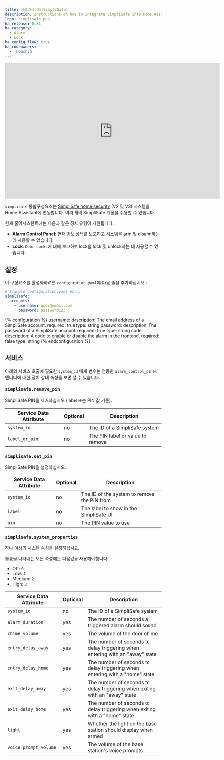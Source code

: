 ```yaml
---
title: 심플리세이프(SimpliSafe)
description: Instructions on how to integrate SimpliSafe into Home Assistant.
logo: simplisafe.png
ha_release: 0.81
ha_category:
  - Alarm
  - Lock
ha_config_flow: true
ha_codeowners:
  - '@bachya'
---
```


<div class='videoWrapper'>
<iframe width="690" height="437" src="https://www.youtube.com/embed/FV6603-j27k" frameborder="0" allow="accelerometer; autoplay; encrypted-media; gyroscope; picture-in-picture" allowfullscreen></iframe>
</div>

`simplisafe` 통합구성요소는 [SimpliSafe home security](https://simplisafe.com) (V2 및 V3) 시스템을 Home Assistant에 연동합니다. 여러 개의 SimpliSafe 계정을 수용할 수 있습니다.

현재 홈어시스턴트에는 다음과 같은 장치 유형이 지원됩니다.

- **Alarm Control Panel**: 현재 경보 상태를 보고하고 시스템을 arm 및 disarm하는데 사용할 수 있습니다.
- **Lock**: `Door Locks`에 대해 보고하며 lock을 lock 및 unlock하는 데 사용할 수 있습니다.

## 설정

이 구성요소를 활성화하려면 `configuration.yaml`에 다음 줄을 추가하십시오 :

```yaml
# Example configuration.yaml entry
simplisafe:
  accounts:
    - username: user@email.com
      password: password123
```

{% configuration %}
username:
  description: The email address of a SimpliSafe account.
  required: true
  type: string
password:
  description: The password of a SimpliSafe account.
  required: true
  type: string
code:
  description: A code to enable or disable the alarm in the frontend.
  required: false
  type: string
{% endconfiguration %}

## 서비스

아래의 서비스 호출에 필요한 `system_id` 매개 변수는 연동한 `alarm_control_panel` 엔티티에 대한 장치 상태 속성을 보면 알 수 있습니다.

### `simplisafe.remove_pin`

SimpliSafe PIN을 제거하십시오 (label 또는 PIN 값 기준).

| Service Data Attribute    | Optional | Description                                 |
|---------------------------|----------|---------------------------------------------|
| `system_id`                 |      no  | The ID of a SimpliSafe system               | 
| `label_or_pin`              |      no  | The PIN label or value to remove            |

### `simplisafe.set_pin`

SimpliSafe PIN을 설정하십시오.

| Service Data Attribute    | Optional | Description                                 |
|---------------------------|----------|---------------------------------------------|
| `system_id`                 |      no  | The ID of the system to remove the PIN from |
| `label`                     |      no  | The label to show in the SimpliSafe UI      |
| `pin`                       |      no  | The PIN value to use                        |

### `simplisafe.system_properties`

하나 이상의 시스템 속성을 설정하십시오.

볼륨을 나타내는 모든 속성에는 다음값을 사용해야합니다.

* Off: `0`
* Low: `1`
* Medium: `2`
* High: `3`

| Service Data Attribute    | Optional | Description                                                                  |
|---------------------------|----------|------------------------------------------------------------------------------|
| `system_id`                 |      no  | The ID of a SimpliSafe system                                                | 
| `alarm_duration`            |      yes | The number of seconds a triggered alarm should sound                         |
| `chime_volume`              |      yes | The volume of the door chime                                                 |
| `entry_delay_away`          |      yes | The number of seconds to delay triggering when entering with an "away" state |
| `entry_delay_home`          |      yes | The number of seconds to delay triggering when entering with a "home" state  |
| `exit_delay_away`           |      yes | The number of seconds to delay triggering when exiting with an "away" state  |
| `exit_delay_home`           |      yes | The number of seconds to delay triggering when exiting with a "home" state   |
| `light`                     |      yes | Whether the light on the base station should display when armed              |
| `voice_prompt_volume`       |      yes | The volume of the base station's voice prompts                               |
